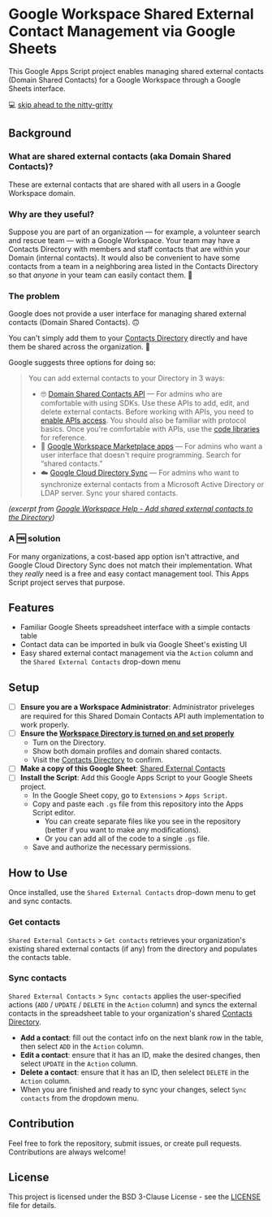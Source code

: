 # Google Workspace Shared External Contact Management via Google Sheets
This Google Apps Script project enables managing shared external contacts (Domain Shared Contacts) for a Google Workspace through a Google Sheets interface.

💻 [skip ahead to the nitty-gritty](#setup)

## Background

### What are shared external contacts (aka Domain Shared Contacts)?
These are external contacts that are shared with all users in a Google Workspace domain.

### Why are they useful?
Suppose you are part of an organization — for example, a volunteer search and rescue team — with a Google Workspace. Your team may have a Contacts Directory with members and staff contacts that are within your Domain (internal contacts). It would also be convenient to have some contacts from a team in a neighboring area listed in the Contacts Directory so that *anyone* in your team can easily contact them. :iphone:

### The problem
Google does not provide a user interface for managing shared external contacts (Domain Shared Contacts). :upside_down_face:

You can't simply add them to your [Contacts Directory](https://contacts.google.com/directory) directly and have them be shared across the organization. :pleading_face:

Google suggests three options for doing so:

> You can add external contacts to your Directory in 3 ways:
> * :nerd_face: [Domain Shared Contacts API](http://code.google.com/googleapps/domain/shared_contacts/gdata_shared_contacts_api_reference.html) — For admins who are comfortable with using SDKs. Use these APIs to add, edit, and delete external contacts. Before working with APIs, you need to [enable APIs access](https://support.google.com/a/answer/60757). You should also be familiar with protocol basics. Once you're comfortable with APIs, use the [code libraries](http://code.google.com/googleapps/domain/libraries_and_samples.html) for reference.
> * :money_with_wings: [Google Workspace Marketplace apps](https://www.google.com/enterprise/marketplace/search?orderBy=rating&query=) — For admins who want a user interface that doesn't require programming. Search for “shared contacts.”
> * :cloud: [Google Cloud Directory Sync](https://support.google.com/a/topic/2679497) — For admins who want to synchronize external contacts from a Microsoft Active Directory or LDAP server. Sync your shared contacts.

*(excerpt from [Google Workspace Help - Add shared external contacts to the Directory](https://support.google.com/a/answer/9281635?fl=1&sjid=12378158771792397271-NC))*

### A :free: solution
For many organizations, a cost-based app option isn't attractive, and Google Cloud Directory Sync does not match their implementation. What they *really* need is a free and easy contact management tool. This Apps Script project serves that purpose.

## Features
- Familiar Google Sheets spreadsheet interface with a simple contacts table
- Contact data can be imported in bulk via Google Sheet's existing UI
- Easy shared external contact management via the `Action` column and the `Shared External Contacts` drop-down menu

## Setup
- [ ] **Ensure you are a Workspace Administrator**: Administrator priveleges are required for this Shared Domain Contacts API auth implementation to work properly.
- [ ] **Ensure the [Workspace Directory is turned on and set properly](https://support.google.com/a/answer/60218?hl=en&fl=1&sjid=2954144558064126604-NC)**
    - Turn on the Directory.
    - Show both domain profiles and domain shared contacts.
    - Visit the [Contacts Directory](https://contacts.google.com/directory) to confirm.
- [ ] **Make a copy of this Google Sheet**: [Shared External Contacts](https://docs.google.com/spreadsheets/d/1Oi74oL-TBbNViTVd6fE4njajOlMkjJvsY37146BhNVE/edit?gid=1931459038#gid=1931459038)
- [ ] **Install the Script**: Add this Google Apps Script to your Google Sheets project.
    - In the Google Sheet copy, go to `Extensions` > `Apps Script`.
    - Copy and paste each `.gs` file from this repository into the Apps Script editor.
      - You can create separate files like you see in the repository (better if you want to make any modifications).
      - Or you can add all of the code to a single `.gs` file.
    - Save and authorize the necessary permissions.

## How to Use
Once installed, use the `Shared External Contacts` drop-down menu to get and sync contacts.

### Get contacts
`Shared External Contacts` > `Get contacts` retrieves your organization's existing shared external contacts (if any) from the directory and populates the contacts table.

### Sync contacts
`Shared External Contacts` > `Sync contacts` applies the user-specified actions (`ADD` / `UPDATE` / `DELETE` in the `Action` column) and syncs the external contacts in the spreadsheet table to your organization's shared [Contacts Directory](https://contacts.google.com/directory).

- **Add a contact**: fill out the contact info on the next blank row in the table, then select `ADD` in the `Action` column.
- **Edit a contact**: ensure that it has an ID, make the desired changes, then select `UPDATE` in the `Action` column.
- **Delete a contact**: ensure that it has an ID, then selelect `DELETE` in the `Action` column.
- When you are finished and ready to sync your changes, select `Sync contacts` from the dropdown menu.

## Contribution
Feel free to fork the repository, submit issues, or create pull requests. Contributions are always welcome!

## License
This project is licensed under the BSD 3-Clause License - see the [LICENSE](LICENSE) file for details.
